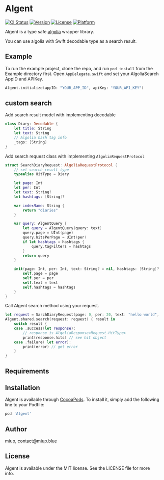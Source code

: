 # Algent

[![CI Status](http://img.shields.io/travis/miup/Algent.svg?style=flat)](https://travis-ci.org/miup/Algent)
[![Version](https://img.shields.io/cocoapods/v/Algent.svg?style=flat)](http://cocoapods.org/pods/Algent)
[![License](https://img.shields.io/cocoapods/l/Algent.svg?style=flat)](http://cocoapods.org/pods/Algent)
[![Platform](https://img.shields.io/cocoapods/p/Algent.svg?style=flat)](http://cocoapods.org/pods/Algent)

Algent is a type safe [algolia](https://algolia.com) wrapper library.

You can use algolia with Swift decodable type as a search result.

## Example

To run the example project, clone the repo, and run `pod install` from the Example directory first.
Open `AppDelegate.swift` and set your AlgoliaSearch AppID and APIKey.

```Swift
Algent.initialize(appID: "YOUR_APP_ID", apiKey: "YOUR_API_KEY")
```

## custom search

Add search result model with implementing decodable

```Swift
class Diary: Decodable {
    let title: String
    let text: String
    // Algolia hash tag info
    _tags: [String]
}
```

Add search request class with implementing `AlgoliaRequestProtocol`

```Swift
struct SearchDiaryRequest: AlgoliaRequestProtocol {
    // set search result type
    typealias HitType = Diary

    let page: Int
    let per: Int
    let text: String?
    let hashtags: [String]?

    var indexName: String {
        return "diaries"
    }

    var query: AlgentQuery {
        let query = AlgentQuery(query: text)
        query.page = UInt(page)
        query.hitsPerPage = UInt(per)
        if let hashtags = hashtags {
            query.tagFilters = hashtags
        }
        return query
    }

    init(page: Int, per: Int, text: String? = nil, hashtags: [String]? = nil) {
        self.page = page
        self.per = per
        self.text = text
        self.hashtags = hashtags
    }
}
```

Call Algent search method using your request.

```Swift
let request = SarchDiaryRequest(page: 0, per: 20, text: "hello world", hashtags: ["trip"])
Algent.shared.search(request: request) { result in
    switch result {
    case .success(let response):
        // response is AlgoliaResponse<Request.HitType>
        print(response.hits) // see hit object
    case .failure( let error):
        print(error) // get error
    }
}
```

## Requirements

## Installation

Algent is available through [CocoaPods](http://cocoapods.org). To install
it, simply add the following line to your Podfile:

```ruby
pod 'Algent'
```

## Author

miup, contact@miup.blue

## License

Algent is available under the MIT license. See the LICENSE file for more info.
